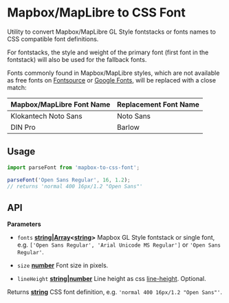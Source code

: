 # Mapbox/MapLibre to CSS Font

Utility to convert Mapbox/MapLibre GL Style fontstacks or fonts names to CSS compatible font definitions.

For fontstacks, the style and weight of the primary font (first font in the fontstack) will also be used for the fallback fonts.

Fonts commonly found in Mapbox/MapLibre styles, which are not available as free fonts on [Fontsource](https://fontsource.org/) or [Google Fonts](https://fonts.google.fonts/), will be replaced with a close match:

| Mapbox/MapLibre Font Name | Replacement Font Name |
|---------------------------|-----------------------|
| Klokantech Noto Sans      | Noto Sans             |
| DIN Pro                   | Barlow                |

## Usage

```js
import parseFont from 'mapbox-to-css-font';

parseFont('Open Sans Regular', 16, 1.2);
// returns 'normal 400 16px/1.2 "Open Sans"'
```

## API

**Parameters**

-  `fonts` **[string](https://developer.mozilla.org/en-US/docs/Web/JavaScript/Reference/Global_Objects/String)|[Array](https://developer.mozilla.org/en-US/docs/Web/JavaScript/Reference/Global_Objects/Array)<[string](https://developer.mozilla.org/en-US/docs/Web/JavaScript/Reference/Global_Objects/String)>** Mapbox GL Style fontstack or single font, e.g. `['Open Sans Regular', 'Arial Unicode MS Regular']` or `'Open Sans Regular'`.

-  `size` **[number](https://developer.mozilla.org/en-US/docs/Web/JavaScript/Reference/Global_Objects/Number)** Font size in pixels.

- `lineHeight` **[string](https://developer.mozilla.org/en-US/docs/Web/JavaScript/Reference/Global_Objects/String)|[number](https://developer.mozilla.org/en-US/docs/Web/JavaScript/Reference/Global_Objects/Number)** Line height as css [line-height](https://developer.mozilla.org/en-US/docs/Web/CSS/line-height). Optional.

Returns **[string](https://developer.mozilla.org/en-US/docs/Web/JavaScript/Reference/Global_Objects/String)** CSS font definition, e.g. `'normal 400 16px/1.2 "Open Sans"'`.
